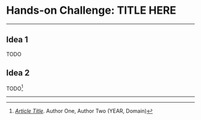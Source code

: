 # Hands-on Challenge: TITLE HERE
---

## Idea 1

TODO

## Idea 2

TODO[^Footnote]



---

[^Footnote]: [*Article Title*](https://tiemoko.com). Author One, Author Two (YEAR, Domain)
